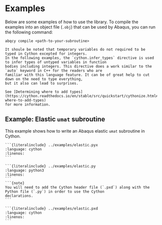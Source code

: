 # Examples

Below are some examples of how to use the library.
To compile the examples into an object file (`.obj`) that can be used by Abaqus, you can run the following command:
```shell
abqcy compile <path-to-your-subroutine>
```

```{note}
It shoule be noted that temporary variables do not required to be typed in Cython excepted for integers.
In the following examples, the `cython.infer_types` directive is used to infer types of untyped variables in function
bodies including integers. This directive does a work similar to the `auto` keyword in C++ for the readers who are
familiar with this language feature. It can be of great help to cut down on the need to type everything,
but it also can lead to surprises.

See [Determining where to add types](https://cython.readthedocs.io/en/stable/src/quickstart/cythonize.html#determining-where-to-add-types)
for more information.
```

## Example: Elastic `umat` subroutine

This example shows how to write an Abaqus elastic `umat` subroutine in Cython.

````{tab} Cython (elastic.pyx)
```{literalinclude} ../examples/elastic.pyx
:language: cython
:linenos:
```
````

````{tab} Pure Python (elastic.py)
```{literalinclude} ../examples/elastic.py
:language: python3
:linenos:
```
```{note}
You will need to add the Cython header file (`.pxd`) along with the Python file (`.py`) in order to use the Cython
declarations.
```
````

````{tab} Cython Header (elastic.pxd)
```{literalinclude} ../examples/elastic.pxd
:language: cython
:linenos:
```
````
